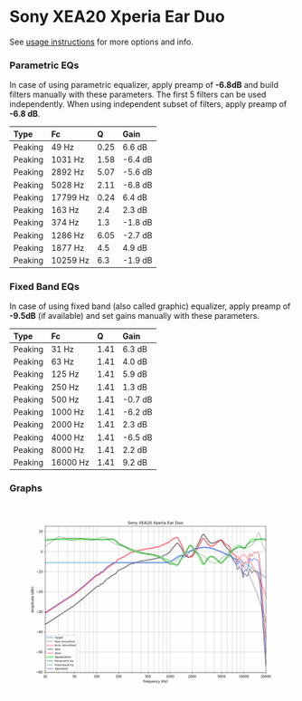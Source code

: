 # Sony XEA20 Xperia Ear Duo
See [usage instructions](https://github.com/jaakkopasanen/AutoEq#usage) for more options and info.

### Parametric EQs
In case of using parametric equalizer, apply preamp of **-6.8dB** and build filters manually
with these parameters. The first 5 filters can be used independently.
When using independent subset of filters, apply preamp of **-6.8 dB**.

| Type    | Fc       |    Q | Gain    |
|:--------|:---------|:-----|:--------|
| Peaking | 49 Hz    | 0.25 | 6.6 dB  |
| Peaking | 1031 Hz  | 1.58 | -6.4 dB |
| Peaking | 2892 Hz  | 5.07 | -5.6 dB |
| Peaking | 5028 Hz  | 2.11 | -6.8 dB |
| Peaking | 17799 Hz | 0.24 | 6.4 dB  |
| Peaking | 163 Hz   | 2.4  | 2.3 dB  |
| Peaking | 374 Hz   | 1.3  | -1.8 dB |
| Peaking | 1286 Hz  | 6.05 | -2.7 dB |
| Peaking | 1877 Hz  | 4.5  | 4.9 dB  |
| Peaking | 10259 Hz | 6.3  | -1.9 dB |

### Fixed Band EQs
In case of using fixed band (also called graphic) equalizer, apply preamp of **-9.5dB**
(if available) and set gains manually with these parameters.

| Type    | Fc       |    Q | Gain    |
|:--------|:---------|:-----|:--------|
| Peaking | 31 Hz    | 1.41 | 6.3 dB  |
| Peaking | 63 Hz    | 1.41 | 4.0 dB  |
| Peaking | 125 Hz   | 1.41 | 5.9 dB  |
| Peaking | 250 Hz   | 1.41 | 1.3 dB  |
| Peaking | 500 Hz   | 1.41 | -0.7 dB |
| Peaking | 1000 Hz  | 1.41 | -6.2 dB |
| Peaking | 2000 Hz  | 1.41 | 2.3 dB  |
| Peaking | 4000 Hz  | 1.41 | -6.5 dB |
| Peaking | 8000 Hz  | 1.41 | 2.2 dB  |
| Peaking | 16000 Hz | 1.41 | 9.2 dB  |

### Graphs
![](./Sony%20XEA20%20Xperia%20Ear%20Duo.png)